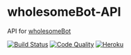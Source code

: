 # wholesomeBot-API

API for [wholesomeBot](https://github.com/Devansh3712/wholesomeBot)

[![Build Status](https://travis-ci.com/Devansh3712/wholesomeBot-API.svg?branch=main)](https://travis-ci.com/Devansh3712/wholesomeBot-API)
[![Code Quality](https://img.shields.io/scrutinizer/quality/g/Devansh3712/wholesomebot-API)](https://scrutinizer-ci.com/g/Devansh3712/wholesomeBot-API/inspections/db9d14c7-8ea1-4d49-8b7e-01d17e86959e)
[![Heroku](https://img.shields.io/badge/-Heroku-9370DB?logo=heroku&logoColor=white)](https://wholesomebot-api.herokuapp.com/)
